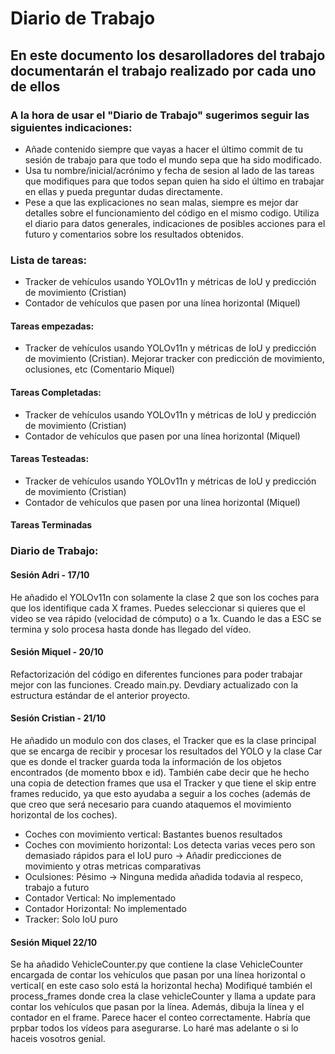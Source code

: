 # Diario de Trabajo
## En este documento los desarolladores del trabajo documentarán el trabajo realizado por cada uno de ellos
### A la hora de usar el "Diario de Trabajo" sugerimos seguir las siguientes indicaciones:
- Añade contenido siempre que vayas a hacer el último commit de tu sesión de trabajo para que todo el mundo sepa que ha sido modificado.
- Usa tu nombre/inicial/acrónimo y fecha de sesion al lado de las tareas que modifiques para que todos sepan quien ha sido el último en trabajar en ellas y pueda preguntar dudas directamente.
- Pese a que las explicaciones no sean malas, siempre es mejor dar detalles sobre el funcionamiento del código en el mismo codigo. Utiliza el diario para datos generales, indicaciones de posibles acciones para el futuro y comentarios sobre los resultados obtenidos.

### Lista de tareas:
- Tracker de vehículos usando YOLOv11n y métricas de IoU y predicción de movimiento (Cristian)
- Contador de vehículos que pasen por una línea horizontal (Miquel)
#### Tareas empezadas:
- Tracker de vehículos usando YOLOv11n y métricas de IoU y predicción de movimiento (Cristian). Mejorar tracker con predicción de movimiento, oclusiones, etc (Comentario Miquel)
#### Tareas Completadas:
- Tracker de vehículos usando YOLOv11n y métricas de IoU y predicción de movimiento (Cristian)
- Contador de vehículos que pasen por una línea horizontal (Miquel)
#### Tareas Testeadas:
- Tracker de vehículos usando YOLOv11n y métricas de IoU y predicción de movimiento (Cristian)
- Contador de vehículos que pasen por una línea horizontal (Miquel)
#### Tareas Terminadas

### Diario de Trabajo:

#### Sesión Adri - 17/10
He añadido el YOLOv11n con solamente la clase 2 que son los coches para que los identifique cada X frames. Puedes seleccionar si quieres que el video se vea rápido (velocidad de cómputo) o a 1x. Cuando le das a ESC se termina y solo procesa hasta donde has llegado del vídeo.

#### Sesión Miquel - 20/10
Refactorización del código en diferentes funciones para poder trabajar mejor con las funciones. Creado main.py.
Devdiary actualizado con la estructura estándar de el anterior proyecto.

#### Sesión Cristian - 21/10
He añadido un modulo con dos clases, el Tracker que es la clase principal que se encarga de recibir y procesar los resultados del YOLO y la clase Car que es donde el tracker guarda toda la información de los objetos encontrados (de momento bbox e id). 
También cabe decir que he hecho una copia de detection frames que usa el Tracker y que tiene el skip entre frames reducido, ya que esto ayudaba a seguir a los coches (además de que creo que será necesario para cuando ataquemos el movimiento horizontal de los coches).

- Coches con movimiento vertical: Bastantes buenos resultados
- Coches con movimiento horizontal: Los detecta varias veces pero son demasiado rápidos para el IoU puro → Añadir predicciones de movimiento y otras metricas comparativas
- Oculsiones: Pésimo → Ninguna medida añadida todavia al respeco, trabajo a futuro
- Contador Vertical: No implementado
- Contador Horizontal: No implementado
- Tracker: Solo IoU puro

#### Sesión Miquel 22/10
Se ha añadido VehicleCounter.py que contiene la clase VehicleCounter encargada de contar los vehículos que pasan por una línea horizontal o vertical( en este caso solo está la horizontal hecha)
Modifiqué también el process_frames donde crea la clase vehicleCounter y llama a update para contar los vehículos que pasan por la línea. 
Además, dibuja la línea y el contador en el frame. 
Parece hacer el conteo correctamente. Habría que prpbar todos los vídeos para asegurarse. Lo haré mas adelante o si lo haceis vosotros genial.
